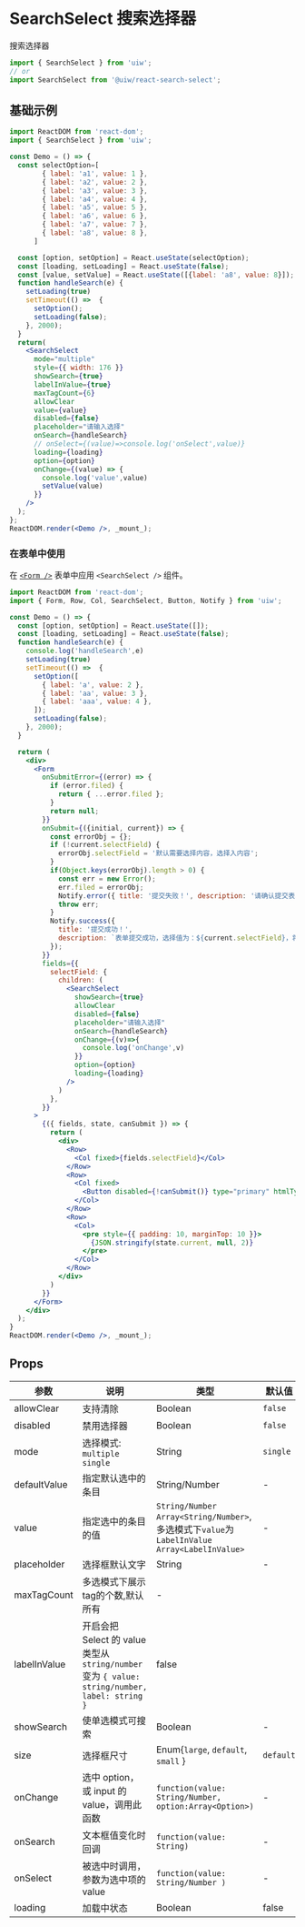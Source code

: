 SearchSelect 搜索选择器
===

搜索选择器

```jsx
import { SearchSelect } from 'uiw';
// or
import SearchSelect from '@uiw/react-search-select';
```

## 基础示例

<!--rehype:bgWhite=true&codeSandbox=true&codePen=true-->
```jsx
import ReactDOM from 'react-dom';
import { SearchSelect } from 'uiw';

const Demo = () => {
  const selectOption=[
        { label: 'a1', value: 1 },
        { label: 'a2', value: 2 },
        { label: 'a3', value: 3 },
        { label: 'a4', value: 4 },
        { label: 'a5', value: 5 },
        { label: 'a6', value: 6 },
        { label: 'a7', value: 7 },
        { label: 'a8', value: 8 },
      ]

  const [option, setOption] = React.useState(selectOption);
  const [loading, setLoading] = React.useState(false);
  const [value, setValue] = React.useState([{label: 'a8', value: 8}]);
  function handleSearch(e) {
    setLoading(true)
    setTimeout(() =>  {
      setOption();
      setLoading(false);
    }, 2000);
  }
  return(
    <SearchSelect
      mode="multiple"
      style={{ width: 176 }}
      showSearch={true}
      labelInValue={true}
      maxTagCount={6}
      allowClear
      value={value}
      disabled={false}
      placeholder="请输入选择"
      onSearch={handleSearch}
      // onSelect={(value)=>console.log('onSelect',value)}
      loading={loading}
      option={option}
      onChange={(value) => {
        console.log('value',value)
        setValue(value)
      }}
    />
  );
};
ReactDOM.render(<Demo />, _mount_);
```

### 在表单中使用

在 [`<Form />`](#/components/form) 表单中应用 `<SearchSelect />` 组件。

<!--rehype:bgWhite=true&codeSandbox=true&codePen=true&noScroll=true-->
```jsx
import ReactDOM from 'react-dom';
import { Form, Row, Col, SearchSelect, Button, Notify } from 'uiw';

const Demo = () => {
  const [option, setOption] = React.useState([]);
  const [loading, setLoading] = React.useState(false);
  function handleSearch(e) {
    console.log('handleSearch',e)
    setLoading(true)
    setTimeout(() =>  {
      setOption([
        { label: 'a', value: 2 },
        { label: 'aa', value: 3 },
        { label: 'aaa', value: 4 },
      ]);
      setLoading(false);
    }, 2000);
  }

  return (
    <div>
      <Form
        onSubmitError={(error) => {
          if (error.filed) {
            return { ...error.filed };
          }
          return null;
        }}
        onSubmit={({initial, current}) => {
          const errorObj = {};
          if (!current.selectField) {
            errorObj.selectField = '默认需要选择内容，选择入内容';
          }
          if(Object.keys(errorObj).length > 0) {
            const err = new Error();
            err.filed = errorObj;
            Notify.error({ title: '提交失败！', description: '请确认提交表单是否正确！' });
            throw err;
          }
          Notify.success({
            title: '提交成功！',
            description: `表单提交成功，选择值为：${current.selectField}，将自动填充初始化值！`,
          });
        }}
        fields={{
          selectField: {
            children: (
              <SearchSelect
                showSearch={true}
                allowClear
                disabled={false}
                placeholder="请输入选择"
                onSearch={handleSearch}
                onChange={(v)=>{
                  console.log('onChange',v)
                }}
                option={option}
                loading={loading}
              />
            )
          },
        }}
      >
        {({ fields, state, canSubmit }) => {
          return (
            <div>
              <Row>
                <Col fixed>{fields.selectField}</Col>
              </Row>
              <Row>
                <Col fixed>
                  <Button disabled={!canSubmit()} type="primary" htmlType="submit">提交</Button>
                </Col>
              </Row>
              <Row>
                <Col>
                  <pre style={{ padding: 10, marginTop: 10 }}>
                    {JSON.stringify(state.current, null, 2)}
                  </pre>
                </Col>
              </Row>
            </div>
          )
        }}
      </Form>
    </div>
  );
}
ReactDOM.render(<Demo />, _mount_);
```

## Props

| 参数 | 说明 | 类型 | 默认值 |
|--------- |-------- |--------- |-------- |
| allowClear | 支持清除 | Boolean | `false` |
| disabled | 禁用选择器 | Boolean | `false` |
| mode | 选择模式: `multiple`  `single` | String | `single` |
| defaultValue | 指定默认选中的条目 | String/Number | - |
| value | 指定选中的条目的值 | `String/Number` `Array<String/Number>`, 多选模式下`value`为`LabelInValue` `Array<LabelInValue>` | - |
| placeholder | 选择框默认文字 | String | - |
| maxTagCount | 多选模式下展示tag的个数,默认所有 | - |
| labelInValue | 开启会把 Select 的 value 类型从 `string/number` 变为 `{ value: string/number, label: string }` | false |
| showSearch | 使单选模式可搜索 | Boolean | - |
| size | 选择框尺寸 | Enum{`large`, `default`, `small` } | `default` |
| onChange | 选中 option，或 input 的 value，调用此函数 | `function(value: String/Number, option:Array<Option>)` | - |
| onSearch | 文本框值变化时回调 | `function(value: String)` | - |
| onSelect | 被选中时调用，参数为选中项的 value | `function(value: String/Number )` | - |
| loading | 加载中状态 | Boolean | false |
